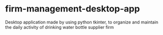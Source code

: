 # firm-management-desktop-app
Desktop application made by using python tkinter, to organize and maintain the daily activity of drinking water bottle supplier firm
